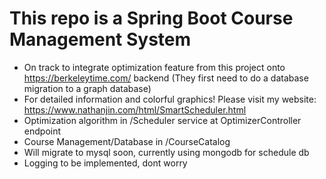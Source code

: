 # This repo is a Spring Boot Course Management System 
- On track to integrate optimization feature from this project onto https://berkeleytime.com/ backend (They first need to do a database migration to a graph database)
- For detailed information and colorful graphics! Please visit my website: https://www.nathanjin.com/html/SmartScheduler.html
- Optimization algorithm in /Scheduler service at OptimizerController endpoint
- Course Management/Database in /CourseCatalog
- Will migrate to mysql soon, currently using mongodb for schedule db
- Logging to be implemented, dont worry
